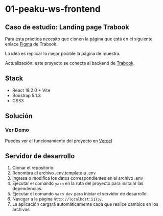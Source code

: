 # 01-peaku-ws-frontend

## Caso de estudio: Landing page Trabook

Para esta práctica necesito que clonen la página que está en el siguiente enlace [Figma](<https://www.figma.com/proto/JXxEk3s5NtrDy3r3dOiPH5/Untitled-(Copy)?node-id=0-20>) de Trabook.

La idea es replicar lo mejor posible la página de muestra.

Actualización: este proyecto se conecta al backend de [Trabook](https://github.com/juanfix/04-peaku-ws-backend).

## Stack

- React 18.2.0 + Vite
- Boostrap 5.1.3
- CSS3

## Solución

### Ver Demo

Puedes ver el funcionamiento del proyecto en [Vercel](https://peaku-ws-frontend.vercel.app/)

## Servidor de desarrollo

1. Clonar el repositorio.
2. Renombra el archivo .env.template a .env
3. Ingresa o modifica los datos correspondientes en el archivo .env
4. Ejecutar el comando `yarn` en la ruta del proyecto para instalar las dependencias.
5. Ejecutar el comando `yarn dev` para iniciar el servidor de desarrollo.
6. Navegar a la página `http://localhost:5173/`.
7. La aplicación cargará automáticamente cada que realice cambios en los archivos.
